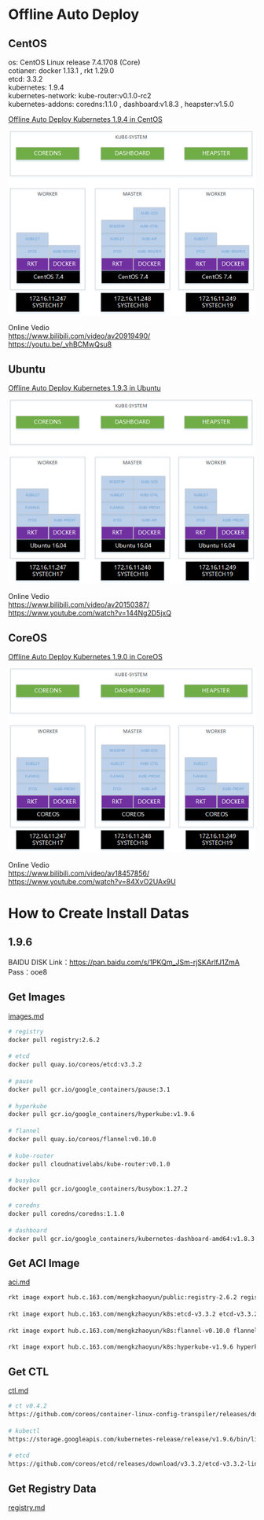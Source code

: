 # Offline Auto Deploy

## CentOS

os: CentOS Linux release 7.4.1708 (Core)<br>
cotianer: docker 1.13.1 , rkt 1.29.0<br>
etcd: 3.3.2<br>
kubernetes: 1.9.4<br>
kubernetes-network: kube-router:v0.1.0-rc2<br>
kubernetes-addons: coredns:1.1.0 , dashboard:v1.8.3 , heapster:v1.5.0

[Offline Auto Deploy Kubernetes 1.9.4 in CentOS](./docs/centos.md)

<img alt="Schema" src="docs/imgs/centos-schema.png">

Online Vedio<br>
https://www.bilibili.com/video/av20919490/<br>
https://youtu.be/_vhBCMwQsu8

## Ubuntu

[Offline Auto Deploy Kubernetes 1.9.3 in Ubuntu](./docs/ubuntu.md)

<img alt="Schema" src="docs/imgs/ubuntu-schema.png">

Online Vedio<br>
https://www.bilibili.com/video/av20150387/<br>
https://www.youtube.com/watch?v=144Ng2D5jxQ

## CoreOS

[Offline Auto Deploy Kubernetes 1.9.0 in CoreOS](./docs/coreos.md)

<img alt="Schema" src="docs/imgs/coreos-schema.png">

Online Vedio<br>
https://www.bilibili.com/video/av18457856/<br>
https://www.youtube.com/watch?v=84XvO2UAx9U

# How to Create Install Datas

## 1.9.6
BAIDU DISK
Link：https://pan.baidu.com/s/1PKQm_JSm-rjSKArlfJ1ZmA
Pass：ooe8

## Get Images

[images.md](./docs/installs/images_v1.9.6.md)
```bash
# registry
docker pull registry:2.6.2

# etcd
docker pull quay.io/coreos/etcd:v3.3.2

# pause
docker pull gcr.io/google_containers/pause:3.1

# hyperkube
docker pull gcr.io/google_containers/hyperkube:v1.9.6

# flannel
docker pull quay.io/coreos/flannel:v0.10.0

# kube-router
docker pull cloudnativelabs/kube-router:v0.1.0

# busybox
docker pull gcr.io/google_containers/busybox:1.27.2

# coredns
docker pull coredns/coredns:1.1.0

# dashboard
docker pull gcr.io/google_containers/kubernetes-dashboard-amd64:v1.8.3
```

## Get ACI Image

[aci.md](./docs/installs/aci_v1.9.6.md)

```bash
rkt image export hub.c.163.com/mengkzhaoyun/public:registry-2.6.2 registry-2.6.2.aci

rkt image export hub.c.163.com/mengkzhaoyun/k8s:etcd-v3.3.2 etcd-v3.3.2.aci

rkt image export hub.c.163.com/mengkzhaoyun/k8s:flannel-v0.10.0 flannel-v0.10.0.aci

rkt image export hub.c.163.com/mengkzhaoyun/k8s:hyperkube-v1.9.6 hyperkube-v1.9.6.aci
```

## Get CTL

[ctl.md](./docs/installs/ctl_v1.9.6.md)

```bash
# ct v0.4.2
https://github.com/coreos/container-linux-config-transpiler/releases/download/v0.4.2/ct-v0.4.2-x86_64-unknown-linux-gnu

# kubectl
https://storage.googleapis.com/kubernetes-release/release/v1.9.6/bin/linux/amd64/kubectl

# etcd
https://github.com/coreos/etcd/releases/download/v3.3.2/etcd-v3.3.2-linux-amd64.tar.gz
```

## Get Registry Data

[registry.md](./docs/installs/registry_v1.9.6.md)